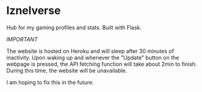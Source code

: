 # Iznelverse
Hub for my gaming profiles and stats. Built with Flask.

*IMPORTANT*

The website is hosted on Heroku and will sleep after 30 minutes of inactivity. 
Upon waking up and whenever the "Update" button on the webpage is pressed, the API fetching function will take about 2min to finish.
During this time, the website will be unavailable.

I am hoping to fix this in the future.
